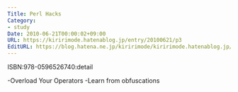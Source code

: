```yaml
---
Title: Perl Hacks
Category:
- study
Date: 2010-06-21T00:00:02+09:00
URL: https://kiririmode.hatenablog.jp/entry/20100621/p3
EditURL: https://blog.hatena.ne.jp/kiririmode/kiririmode.hatenablog.jp/atom/entry/8454420450078211772
---
```



ISBN:978-0596526740:detail

-Overload Your Operators
-Learn from obfuscations
